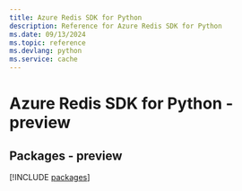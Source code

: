```yaml
---
title: Azure Redis SDK for Python
description: Reference for Azure Redis SDK for Python
ms.date: 09/13/2024
ms.topic: reference
ms.devlang: python
ms.service: cache
---
```

# Azure Redis SDK for Python - preview
## Packages - preview
[!INCLUDE [packages](redis-index.md)]